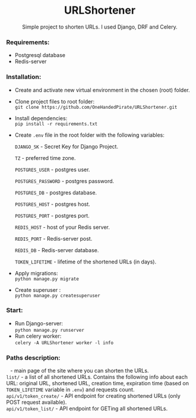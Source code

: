 <h1 align="center"> URLShortener </h1>

<p align="center">Simple project to shorten URLs. I used Django, DRF and Celery.</p>

### Requirements:
- Postgresql database
- Redis-server

### Installation:
- Create and activate new virtual environment in the chosen (root) folder. 
- Clone project files to root folder: <br> ```git clone https://github.com/OneHandedPirate/URLShortener.git```
- Install dependencies: <br> ```pip install -r requirements.txt```
- Create `.env` file in the root folder with the following variables:
  
    `DJANGO_SK` - Secret Key for Django Project.
    
    `TZ` - preferred time zone.

    `POSTGRES_USER` - postgres user.
    
    `POSTGRES_PASSWORD` - postgres password.
    
    `POSTGRES_DB` - postgres database.
    
    `POSTGRES_HOST` - postgres host.

    `POSTGRES_PORT` - postgres port.

    `REDIS_HOST` - host of your Redis server.
   
    `REDIS_PORT` - Redis-server post.

    `REDIS_DB` - Redis-server database.

    `TOKEN_LIFETIME` - lifetime of the shortened URLs (in days).
- Apply migrations: <br> ```python manage.py migrate```
- Create superuser : <br> ```python manage.py createsuperuser```

### Start:

- Run Django-server: <br> `python manage.py runserver`
- Run celery worker: <br> `celery -A URLShortener worker -l info`

### Paths description:

  ` ` - main page of the site where you can shorten the URLs.<br>
  `list/` - a list of all shortened URLs. Contains the following info about each URL: original URL, shortened URL, creation time, expiration time (based on `TOKEN_LIFETIME` variable in `.env`) and requests count.<br>
  `api/v1/token_create/` - API endpoint for creating shortened URLs (only POST request available).<br>
  `api/v1/token_list/` - API endpoint for GETing all shortened URLs.
  

